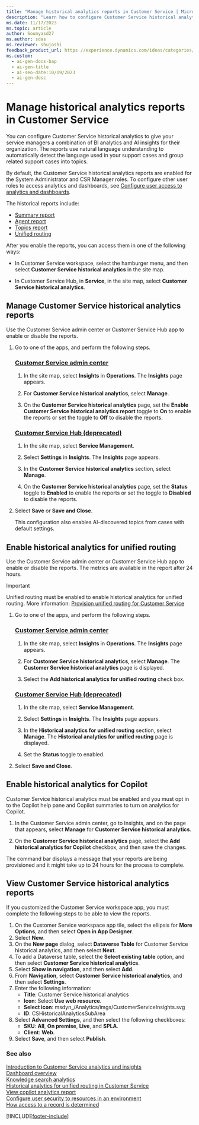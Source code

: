 ```yaml
---
title: "Manage historical analytics reports in Customer Service | MicrosoftDocs"
description: "Learn how to configure Customer Service historical analytics reports in Omnichannel for Customer Service."
ms.date: 11/17/2023
ms.topic: article
author: Soumyasd27
ms.author: sdas
ms.reviewer: shujoshi
feedback_product_url: https //experience.dynamics.com/ideas/categories/list/?category=a7f4a807-de3b-eb11-a813-000d3a579c38&forum=b68e50a6-88d9-e811-a96b-000d3a1be7ad
ms.custom:
  - ai-gen-docs-bap
  - ai-gen-title
  - ai-seo-date:10/19/2023
  - ai-gen-desc
---
```


# Manage historical analytics reports in Customer Service

You can configure Customer Service historical analytics to give your service managers a combination of BI analytics and AI insights for their organization. The reports use natural language understanding to automatically detect the language used in your support cases and group related support cases into topics.

By default, the Customer Service historical analytics reports are enabled for the System Administrator and CSR Manager roles. To configure other user roles to access analytics and dashboards, see [Configure user access to analytics and dashboards](configure-customer-service-analytics-insights-csh.md#configure-user-access-to-analytics-and-dashboards).

The historical reports include:

- [Summary report](../use/summary-dashboard-cs.md)
- [Agent report](../use/agent-dashboard-cs.md)
- [Topics report](../use/case-topics-dashboard-cs.md)
- [Unified routing](../use/cs-historical-analytics-unified-routing.md)

After you enable the reports, you can access them in one of the following ways:

- In Customer Service workspace, select the hamburger menu, and then select **Customer Service historical analytics** in the site map.

- In Customer Service Hub, in **Service**, in the site map, select **Customer Service historical analytics**.

## Manage Customer Service historical analytics reports

Use the Customer Service admin center or Customer Service Hub app to enable or disable the reports.

1. Go to one of the apps, and perform the following steps.
   
   ### [Customer Service admin center](#tab/customerserviceadmincenter)

     1. In the site map, select **Insights** in **Operations**. The **Insights** page appears.
     
     1. For **Customer Service historical analytics**, select **Manage**.
     
     1. On the **Customer Service historical analytics** page, set the **Enable Customer Service historical analytics report** toggle to **On** to enable the reports or set the toggle to **Off** to disable the reports.

   ### [Customer Service Hub (deprecated) ](#tab/customerservicehub)
    
     1. In the site map, select **Service Management**.
     
     1. Select **Settings** in **Insights**. The **Insights** page appears.
     
     1. In the **Customer Service historical analytics** section, select **Manage**.
     
     1. On the **Customer Service historical analytics** page, set the **Status** toggle to **Enabled** to enable the reports or set the toggle to **Disabled** to disable the reports.

1. Select **Save** or **Save and Close**.

   This configuration also enables AI-discovered topics from cases with default settings.

## Enable historical analytics for unified routing

Use the Customer Service admin center or Customer Service Hub app to enable or disable the reports. The metrics are available in the report after 24 hours.

> [!IMPORTANT]
>
> Unified routing must be enabled to enable historical analytics for unified routing. More information: [Provision unified routing for Customer Service](provision-unified-routing.md)

1. Go to one of the apps, and perform the following steps.
   
   ### [Customer Service admin center](#tab/customerserviceadmincenter)
     
     1. In the site map, select **Insights** in **Operations**. The **Insights** page appears.
     
     1. For **Customer Service historical analytics**, select **Manage**. The **Customer Service historical analytics** page is displayed. 

     1. Select the **Add historical analytics for unified routing** check box.  

   ### [Customer Service Hub (deprecated)](#tab/customerservicehub)
    
     1. In the site map, select **Service Management**.
     
     1. Select **Settings** in **Insights**. The **Insights** page appears.
     
     1. In the **Historical analytics for unified routing** section, select **Manage**. The **Historical analytics for unified routing** page is displayed.

     1. Set the **Status** toggle to enabled.

1. Select **Save and Close**.

## Enable historical analytics for Copilot

Customer Service historical analytics must be enabled and you must opt in to the Copilot help pane and Copilot summaries to turn on analytics for Copilot.

1. In the Customer Service admin center, go to Insights, and on the page that appears, select **Manage** for **Customer Service historical analytics**.

1. On the **Customer Service historical analytics** page, select the **Add historical analytics for Copilot** checkbox, and then save the changes.

The command bar displays a message that your reports are being provisioned and it might take up to 24 hours for the process to complete.

## View Customer Service historical analytics reports

If you customized the Customer Service workspace app, you must complete the following steps to be able to view the reports.

1. On the Customer Service workspace app tile, select the ellipsis for **More Options**, and then select **Open in App Designer**.
1. Select **New**.
1. On the **New page** dialog, select **Dataverse Table** for Customer Service historical analytics, and then select **Next**.
1. To add a Dataverse table, select the **Select existing table** option, and then select **Customer Service historical analytics**.
1. Select **Show in navigation**, and then select **Add**.
1. From **Navigation**, select **Customer Service historical analytics**, and then select **Settings**.
1. Enter the following information:
    - **Title**: Customer Service historical analytics
    - **Icon**: Select **Use web resource**.
    - **Select icon**: msdyn_/Analytics/imgs/CustomerServiceInsights.svg
    - **ID**: CSHistoricalAnalyticsSubArea
1. Select **Advanced Settings**, and then select the following checkboxes:
    - **SKU**: **All**, **On premise**, **Live**, and **SPLA**.
    - **Client**: **Web**.
1. Select **Save**, and then select **Publish**.

### See also

[Introduction to Customer Service analytics and insights](../implement/introduction-customer-service-analytics.md)  
[Dashboard overview](../use/customer-service-analytics-insights-csh.md)  
[Knowledge search analytics](../use/knowledge-search-analytics-cs.md)  
[Historical analytics for unified routing in Customer Service](../use/cs-historical-analytics-unified-routing.md)  
[View copilot analytics report](../use/copilot-analytics-report.md)  
[Configure user security to resources in an environment](/power-platform/admin/database-security)  
[How access to a record is determined](/power-platform/admin/how-record-access-determined)  

[!INCLUDE[footer-include](../../includes/footer-banner.md)]
